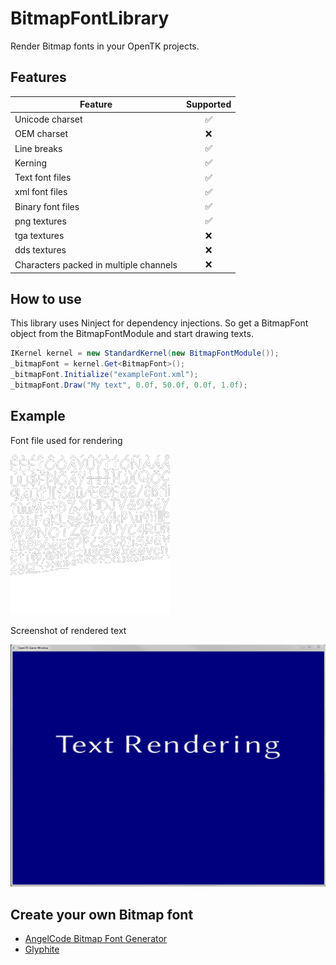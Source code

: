 # BitmapFontLibrary

Render Bitmap fonts in your OpenTK projects.

## Features

| Feature                                | Supported          |
| -------------------------------------- | :----------------: |
| Unicode charset                        | :white_check_mark: |
| OEM charset                            | :x:                |
| Line breaks                            | :white_check_mark: |
| Kerning                                | :white_check_mark: |
| Text font files                        | :white_check_mark: |
| xml font files                         | :white_check_mark: |
| Binary font files                      | :white_check_mark: |
| png textures                           | :white_check_mark: |
| tga textures                           | :x:                |
| dds textures                           | :x:                |
| Characters packed in multiple channels | :x:                |

## How to use

This library uses Ninject for dependency injections. So get a BitmapFont object from the
BitmapFontModule and start drawing texts.

```C#
IKernel kernel = new StandardKernel(new BitmapFontModule());
_bitmapFont = kernel.Get<BitmapFont>();
_bitmapFont.Initialize("exampleFont.xml");
_bitmapFont.Draw("My text", 0.0f, 50.0f, 0.0f, 1.0f);
```

## Example

Font file used for rendering

![example-font](README_example_font.png "Font")

Screenshot of rendered text

![example-screenshot](README_example_screenshot.png "Screenshot")

## Create your own Bitmap font

- [AngelCode Bitmap Font Generator](http://www.angelcode.com/products/bmfont/)
- [Glyphite](https://www.glyphite.com/)
